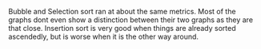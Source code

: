 Bubble and Selection sort ran at about the same metrics. Most of the graphs dont even show a distinction between their two graphs as they are that close. Insertion sort is very good when things are already sorted ascendedly, but is worse when it is the other way around.